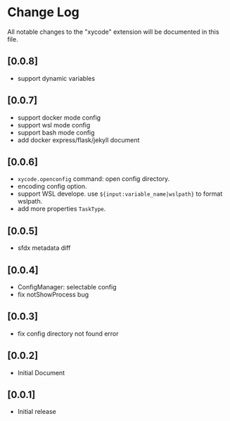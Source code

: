 # Change Log

All notable changes to the "xycode" extension will be documented in this file.

## [0.0.8]

-   support dynamic variables

## [0.0.7]

-   support docker mode config
-   support wsl mode config
-   support bash mode config
-   add docker express/flask/jekyll document

## [0.0.6]

-   `xycode.openconfig` command: open config directory.
-   encoding config option.
-   support WSL develope. use `${input:variable_name|wslpath}` to format wslpath.
-   add more properties `TaskType`.

## [0.0.5]

-   sfdx metadata diff

## [0.0.4]

-   ConfigManager: selectable config
-   fix notShowProcess bug

## [0.0.3]

-   fix config directory not found error

## [0.0.2]

-   Initial Document

## [0.0.1]

-   Initial release
